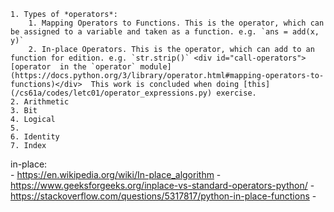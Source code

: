     1. Types of *operators*:
        1. Mapping Operators to Functions. This is the operator, which can be assigned to a variable and taken as a function. e.g. `ans = add(x, y)`
        2. In-place Operators. This is the operator, which can add to an function for edition. e.g. `str.strip()` <div id="call-operators">[operator  in the `operator` module](https://docs.python.org/3/library/operator.html#mapping-operators-to-functions)</div>  This work is concluded when doing [this](/cs61a/codes/letc01/operator_expressions.py) exercise.
    2. Arithmetic
    3. Bit
    4. Logical
    5. 
    6. Identity
    7. Index


in-place:  
    - https://en.wikipedia.org/wiki/In-place_algorithm
    - https://www.geeksforgeeks.org/inplace-vs-standard-operators-python/
    - https://stackoverflow.com/questions/5317817/python-in-place-functions
    - 